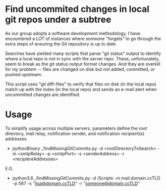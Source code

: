 # Find uncommited changes in local git repos under a subtree
As our group adopts a software development methodology, I have encountered a *LOT* of instances where someone "forgets" to go through the extra steps of ensuring the Git repository is up to date.

Searches have yielded many scripts that parse "git status" output to identify where a local repo is not in sync with the server repo. These, unfortunately, seem to break as the git status output format changes. And they are overkill for *my* problem -- files are changed on disk but not added, committed, *or* pushed upstream.

This script uses "git diff-files" to verify that files on disk (in the local repo) match up with the index (in the local repo) and sends an e-mail alert when uncommitted changes are identified. 

# Usage
To simplify usage across multiple servers, parameters define the root directory, mail relay, notification sender, and notification recipient(s) addresses. 
* *pythonBinary* _findMissingGitCommits.py -d \<rootDirectoryToSearch\> -m \<smtpRelay\> -p \<smtpPort\> -s \<senderAddress\> -r \<recipientAddresses\>
     
E.G.
* python3.6 _findMissingGitCommits.py -d /Scripts -m mail.domain.ccTLD -p 587 -s "lisa@domain.ccTLD" -r "someone@domain.ccTLD"
     

